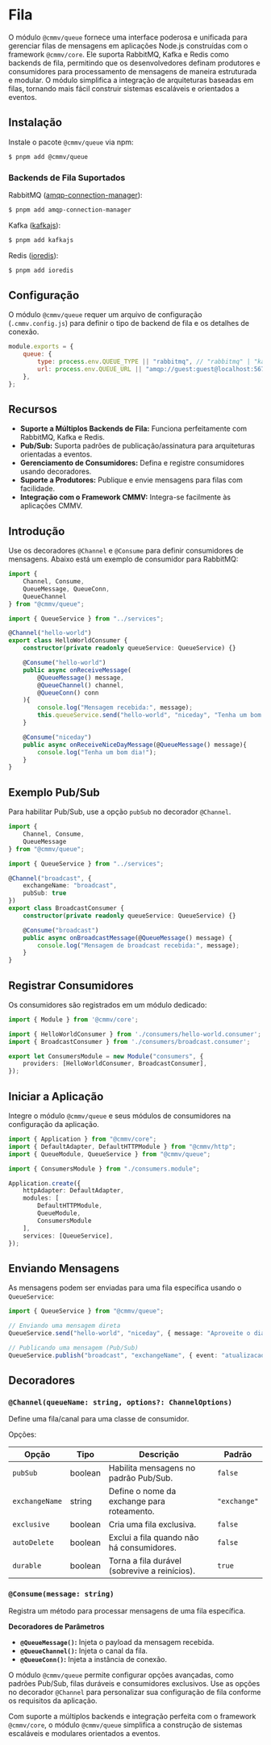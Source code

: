 # Fila 

O módulo ``@cmmv/queue`` fornece uma interface poderosa e unificada para gerenciar filas de mensagens em aplicações Node.js construídas com o framework ``@cmmv/core``. Ele suporta RabbitMQ, Kafka e Redis como backends de fila, permitindo que os desenvolvedores definam produtores e consumidores para processamento de mensagens de maneira estruturada e modular. O módulo simplifica a integração de arquiteturas baseadas em filas, tornando mais fácil construir sistemas escaláveis e orientados a eventos.

## Instalação

Instale o pacote ``@cmmv/queue`` via npm:

```bash
$ pnpm add @cmmv/queue
```

### Backends de Fila Suportados

RabbitMQ ([amqp-connection-manager](https://www.npmjs.com/package/amqp-connection-manager)):

```bash
$ pnpm add amqp-connection-manager
```

Kafka ([kafkajs](https://www.npmjs.com/package/kafkajs)):

```bash
$ pnpm add kafkajs
```

Redis ([ioredis](https://www.npmjs.com/package/ioredis)):

```bash
$ pnpm add ioredis
```

## Configuração

O módulo ``@cmmv/queue`` requer um arquivo de configuração (``.cmmv.config.js``) para definir o tipo de backend de fila e os detalhes de conexão.

```javascript
module.exports = {
    queue: {
        type: process.env.QUEUE_TYPE || "rabbitmq", // "rabbitmq" | "kafka" | "redis"
        url: process.env.QUEUE_URL || "amqp://guest:guest@localhost:5672/cmmv",
    },
};
```

## Recursos

* **Suporte a Múltiplos Backends de Fila:** Funciona perfeitamente com RabbitMQ, Kafka e Redis.
* **Pub/Sub:** Suporta padrões de publicação/assinatura para arquiteturas orientadas a eventos.
* **Gerenciamento de Consumidores:** Defina e registre consumidores usando decoradores.
* **Suporte a Produtores:** Publique e envie mensagens para filas com facilidade.
* **Integração com o Framework CMMV:** Integra-se facilmente às aplicações CMMV.

## Introdução

Use os decoradores ``@Channel`` e ``@Consume`` para definir consumidores de mensagens. Abaixo está um exemplo de consumidor para RabbitMQ:

```typescript
import { 
    Channel, Consume, 
    QueueMessage, QueueConn, 
    QueueChannel 
} from "@cmmv/queue";

import { QueueService } from "../services";

@Channel("hello-world")
export class HelloWorldConsumer {
    constructor(private readonly queueService: QueueService) {}

    @Consume("hello-world")
    public async onReceiveMessage(
        @QueueMessage() message, 
        @QueueChannel() channel,
        @QueueConn() conn
    ){
        console.log("Mensagem recebida:", message);
        this.queueService.send("hello-world", "niceday", "Tenha um bom dia!");
    }

    @Consume("niceday")
    public async onReceiveNiceDayMessage(@QueueMessage() message){
        console.log("Tenha um bom dia!");
    }
}
```

## Exemplo Pub/Sub

Para habilitar Pub/Sub, use a opção ``pubSub`` no decorador ``@Channel``.

```typescript
import { 
    Channel, Consume, 
    QueueMessage 
} from "@cmmv/queue";

import { QueueService } from "../services";

@Channel("broadcast", { 
    exchangeName: "broadcast",
    pubSub: true 
})
export class BroadcastConsumer {
    constructor(private readonly queueService: QueueService) {}

    @Consume("broadcast")
    public async onBroadcastMessage(@QueueMessage() message) {
        console.log("Mensagem de broadcast recebida:", message);
    }
}
```

## Registrar Consumidores

Os consumidores são registrados em um módulo dedicado:

```typescript
import { Module } from '@cmmv/core';

import { HelloWorldConsumer } from './consumers/hello-world.consumer';
import { BroadcastConsumer } from './consumers/broadcast.consumer';

export let ConsumersModule = new Module("consumers", {
    providers: [HelloWorldConsumer, BroadcastConsumer],
});
```

## Iniciar a Aplicação

Integre o módulo ``@cmmv/queue`` e seus módulos de consumidores na configuração da aplicação.

```typescript
import { Application } from "@cmmv/core";
import { DefaultAdapter, DefaultHTTPModule } from "@cmmv/http";
import { QueueModule, QueueService } from "@cmmv/queue";

import { ConsumersModule } from "./consumers.module";

Application.create({
    httpAdapter: DefaultAdapter,
    modules: [
        DefaultHTTPModule,
        QueueModule,
        ConsumersModule
    ],
    services: [QueueService],
});
```

## Enviando Mensagens

As mensagens podem ser enviadas para uma fila específica usando o ``QueueService``:

```typescript
import { QueueService } from "@cmmv/queue";

// Enviando uma mensagem direta
QueueService.send("hello-world", "niceday", { message: "Aproveite o dia!" });

// Publicando uma mensagem (Pub/Sub)
QueueService.publish("broadcast", "exchangeName", { event: "atualizacao_sistema" });
```

## Decoradores

### ``@Channel(queueName: string, options?: ChannelOptions)``
Define uma fila/canal para uma classe de consumidor.

Opções:

| Opção           | Tipo      | Descrição                                           | Padrão           |
|------------------|-----------|----------------------------------------------------|------------------|
| ``pubSub``       | boolean   | Habilita mensagens no padrão Pub/Sub.             | ``false``      |
| ``exchangeName`` | string    | Define o nome da exchange para roteamento.         | ``"exchange"`` |
| ``exclusive``    | boolean   | Cria uma fila exclusiva.                          | ``false``      |
| ``autoDelete``   | boolean   | Exclui a fila quando não há consumidores.          | ``false``      |
| ``durable``      | boolean   | Torna a fila durável (sobrevive a reinícios).      | ``true``       |

### ``@Consume(message: string)``
Registra um método para processar mensagens de uma fila específica.

**Decoradores de Parâmetros**
* **``@QueueMessage()``:** Injeta o payload da mensagem recebida.
* **``@QueueChannel()``:** Injeta o canal da fila.
* **``@QueueConn()``:** Injeta a instância de conexão.

O módulo ``@cmmv/queue`` permite configurar opções avançadas, como padrões Pub/Sub, filas duráveis e consumidores exclusivos. Use as opções no decorador ``@Channel`` para personalizar sua configuração de fila conforme os requisitos da aplicação.

Com suporte a múltiplos backends e integração perfeita com o framework ``@cmmv/core``, o módulo ``@cmmv/queue`` simplifica a construção de sistemas escaláveis e modulares orientados a eventos.
